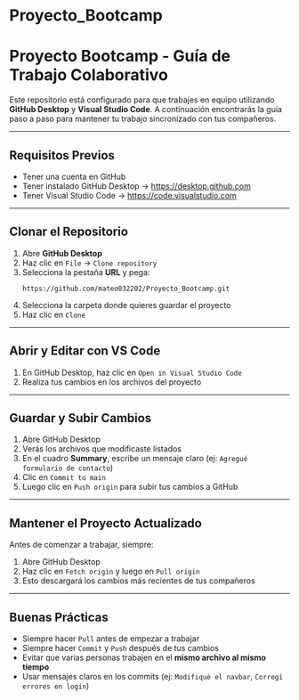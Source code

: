 # Proyecto_Bootcamp
#  Proyecto Bootcamp - Guía de Trabajo Colaborativo

Este repositorio está configurado para que trabajes en equipo utilizando **GitHub Desktop** y **Visual Studio Code**. A continuación encontrarás la guía paso a paso para mantener tu trabajo sincronizado con tus compañeros.

---

##  Requisitos Previos

- Tener una cuenta en GitHub
- Tener instalado GitHub Desktop → https://desktop.github.com
- Tener Visual Studio Code → https://code.visualstudio.com

---

##  Clonar el Repositorio

1. Abre **GitHub Desktop**
2. Haz clic en `File` → `Clone repository`
3. Selecciona la pestaña **URL** y pega:
   ```
   https://github.com/mateo032202/Proyecto_Bootcamp.git
   ```
4. Selecciona la carpeta donde quieres guardar el proyecto
5. Haz clic en `Clone`

---

##  Abrir y Editar con VS Code

1. En GitHub Desktop, haz clic en `Open in Visual Studio Code`
2. Realiza tus cambios en los archivos del proyecto

---

##  Guardar y Subir Cambios

1. Abre GitHub Desktop
2. Verás los archivos que modificaste listados
3. En el cuadro **Summary**, escribe un mensaje claro (ej: `Agregué formulario de contacto`)
4. Clic en `Commit to main`
5. Luego clic en `Push origin` para subir tus cambios a GitHub

---

##  Mantener el Proyecto Actualizado

Antes de comenzar a trabajar, siempre:
1. Abre GitHub Desktop
2. Haz clic en `Fetch origin` y luego en `Pull origin`
3. Esto descargará los cambios más recientes de tus compañeros




---

##  Buenas Prácticas

- Siempre hacer `Pull` antes de empezar a trabajar
- Siempre hacer `Commit` y `Push` después de tus cambios
- Evitar que varias personas trabajen en el **mismo archivo al mismo tiempo**
- Usar mensajes claros en los commits (ej: `Modifiqué el navbar`, `Corregí errores en login`)

